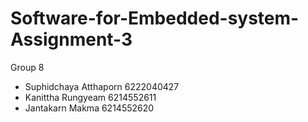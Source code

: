 # Software-for-Embedded-system-Assignment-3
Group 8

  - Suphidchaya Atthaporn 6222040427
  - Kanittha Rungyeam 6214552611
  - Jantakarn Makma 6214552620
